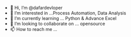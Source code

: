 - 👋 Hi, I’m @dafardevloper
- 👀 I’m interested in ...Process Automation, Data Analysis 
- 🌱 I’m currently learning ... Python & Advance Excel 
- 💞️ I’m looking to collaborate on ... opensource  
- 📫 How to reach me ... 

<!---
dafardevloper/dafardevloper is a ✨ special ✨ repository because its `README.md` (this file) appears on your GitHub profile.
You can click the Preview link to take a look at your changes.
--->
